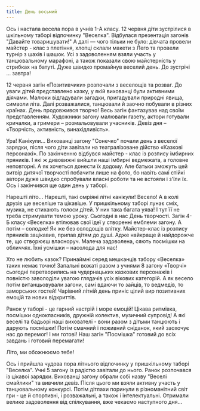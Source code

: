 ```yaml
---
title: День восьмий
---
```


Ось і настала весела пора в учнів 1-А класу. 12 червня діти зустрілися в шкільному таборі відпочинку "Веселка". Відбулася презентація загонів "Давайте товаришувати!" А далі — чого тільки не було: дівчата провели майстер - клас з плетіння, хлопці склали макети з Лего та провели турнір з шахів і шашок. Усі з задоволенням взяли участь у танцювальному марафоні, а також показали свою майстерність у стрибках на батуті. Дуже швидко промайнув веселий день. До зустрічі ... завтра!

<slideshow id="*1a" />

12 червня загін «Позитивчики» розпочали з веселощів та розваг. До уваги дітей представлено казку, у якій вихованці були активними діячами. Малюки відгадували загадки, пригадували природні явища, символи літа. Далі розважалися, танцювали й заочно побували в різних країнах. День продовжився творчо! Весь загін фантазував над своїм представленням. Художники загону малювали газету, актори готували кричалки, а гримери – розмальовували учасників. Девіз дня – «Творчість, активність, винахідливість».

<slideshow id="*2a" />

Ура! Канікули... Вихованці загону "Сонечко" почали день з веселої зарядки, після чого діти завітали на театралізоване дійство «Казкові персонажі». По закінченню відбувся майстер - клас із розпису імбирних пряників. І які ж дивовижні вийшли наші імбирні ведмежата, а головне неповторні. А як хочеться донести їх додому. Але батьки зможуть цей витвір дитячої творчості побачити лише на фото, бо навіть самі стійкі автори дуже швидко спробували власні роботи та не встояли і з'їли їх. Ось і закінчився ще один день у таборі.

<slideshow id="*4a" />

Нарешті літо… Нарешті, такі омріяні літні канікули! Весело! А в колі друзів ще веселіше та цікавіше. У пришкільному таборі лунає сміх, музика, не стихають голоси дітей. У них така багата уява! І тут її не треба стримувати темою уроку. Сьогодні в нас День творчості. Загін 4-Б класу «Веселка» втілював свої ідеї у створенні емблеми загону. А потім – солодке! Як же без солодощів влітку. Майстер-клас із розпису пряників зацікавив, припав дітям до душі. Адже найкраще й найдорожче те, що створюєш власноруч. Малеча задоволена, сяють посмішки на обличчях. Їхні усмішки – насолода для нас!

<slideshow id="*4b" />

Хто не любить казок? Принаймні серед мешканців табору «Веселка» таких немає точно! Запальні вожаті разом з учнями 8 загону «Творчі» сьогодні перетворились на чудернацьких казкових персонажів і повністю заволоділи увагою глядачів усіх вікових категорій. А як весело потім витанцьовували загони, самі вдаючи то зайців, то ведмедів, то заморських гостей! Чарівний літній день приніс цілий вир позитивних емоцій та нових відкриттів.

<slideshow id="*8" />

Ранок у таборі - це гарний настрій і море емоцій! Цікава ритмівка, посмішки однокласників, дружній колектив, музичний супровід! А які веселі та бадьорі наші вихователі - вони разом з дітьми танцюють і дарують посмішки! Потім смачний і поживний сніданок, який заохочує нас до перемог! І ми готові! Наш загін "Посмішка" готовий до всіх завдань і готовий перемагати!

Літо, ми обожнюємо тебе!

<slideshow id="*6a" />

Ось і прийшла чудова пора літнього відпочинку у пришкільному таборі "Веселка". Учні 5 загону із радістю завітали до нього. Ранок розпочався із цікавоі зарядки. Вихованці загону обрали собі назву "Веселі смайлики" та вивчили девіз. Після цього ми взяли активну участь у танцювальному конкурсі. Потім дітлахи поринули в різноманітний світ гри - це й спортивні, і розважальні, а також і інтелектуальні. Отримали велике задоволення від спілкування, вже чекаємо наступного дня...

<slideshow id="*5b" />
